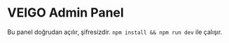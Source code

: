 # VEIGO Admin Panel

Bu panel doğrudan açılır, şifresizdir. `npm install && npm run dev` ile çalışır.
